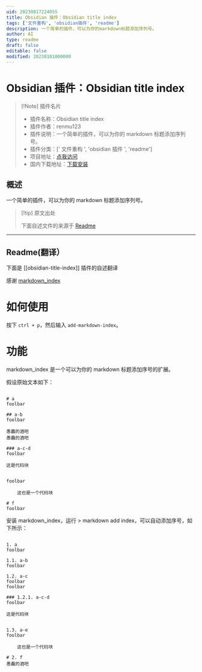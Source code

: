 ```yaml
---
uid: 20230817224055
title: Obsidian 插件：Obsidian title index
tags: ['文件重构', 'obsidian插件', 'readme']
description: 一个简单的插件，可以为你的markdown标题添加序列号。
author: AI
type: readme
draft: false
editable: false
modified: 20230101000000
---
```


# Obsidian 插件：Obsidian title index

> [!Note] 插件名片
> - 插件名称：Obsidian title index
> - 插件作者：renmu123
> - 插件说明：一个简单的插件，可以为你的 markdown 标题添加序列号。
> - 插件分类：[' 文件重构 ', 'obsidian 插件 ', 'readme']
> - 项目地址：[点我访问](https://github.com/renmu123/obsidian-markdown-index)
> - 国内下载地址：[下载安装](https://pkmer.cn/products/plugin/pluginMarket/?obsidian-title-index)

## 概述

一个简单的插件，可以为你的 markdown 标题添加序列号。

> [!tip] 原文出处
>
>下面自述文件的来源于 [Readme](https://ghproxy.net/https://raw.githubusercontent.com/renmu123/obsidian-markdown-index/master/README.md)

---

## Readme(翻译）

下面是 [[obsidian-title-index]] 插件的自述翻译

感谢 [markdown_index](https://github.com/legendmohe/markdown_index)

# 如何使用

按下 `ctrl + p`，然后输入 `add-markdown-index`。

# 功能

markdown_index 是一个可以为你的 markdown 标题添加序号的扩展。

假设原始文本如下：

```

# a
foolbar

## a-b
foolbar

愚蠢的酒吧
愚蠢的酒吧

### a-c-d
foolbar

```

    这是代码块

```

foolbar

    这也是一个代码块

# f
foolbar
```

安装 markdown_index，运行 > markdown add index，可以自动添加序号，如下所示：

```

1. a
foolbar

1.1. a-b
foolbar

1.2. a-c
foolbar
foolbar

### 1.2.1. a-c-d
foolbar

```

    这是代码块

```

1.3. a-e
foolbar

    这也是一个代码块

# 2. f
愚蠢的酒吧
```